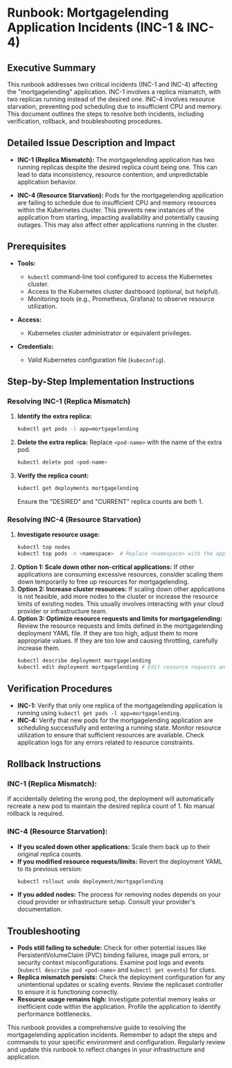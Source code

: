# Runbook: Mortgagelending Application Incidents (INC-1 & INC-4)

## Executive Summary

This runbook addresses two critical incidents (INC-1 and INC-4) affecting the "mortgagelending" application. INC-1 involves a replica mismatch, with two replicas running instead of the desired one. INC-4 involves resource starvation, preventing pod scheduling due to insufficient CPU and memory. This document outlines the steps to resolve both incidents, including verification, rollback, and troubleshooting procedures.

## Detailed Issue Description and Impact

* **INC-1 (Replica Mismatch):** The mortgagelending application has two running replicas despite the desired replica count being one. This can lead to data inconsistency, resource contention, and unpredictable application behavior.

* **INC-4 (Resource Starvation):**  Pods for the mortgagelending application are failing to schedule due to insufficient CPU and memory resources within the Kubernetes cluster. This prevents new instances of the application from starting, impacting availability and potentially causing outages.  This may also affect other applications running in the cluster.

## Prerequisites

* **Tools:**
    * `kubectl` command-line tool configured to access the Kubernetes cluster.
    * Access to the Kubernetes cluster dashboard (optional, but helpful).
    * Monitoring tools (e.g., Prometheus, Grafana) to observe resource utilization.

* **Access:**
    * Kubernetes cluster administrator or equivalent privileges.

* **Credentials:**
    * Valid Kubernetes configuration file (`kubeconfig`).


## Step-by-Step Implementation Instructions

### Resolving INC-1 (Replica Mismatch)

1. **Identify the extra replica:**
   ```bash
   kubectl get pods -l app=mortgagelending
   ```
2. **Delete the extra replica:**  Replace `<pod-name>` with the name of the extra pod.
   ```bash
   kubectl delete pod <pod-name>
   ```
3. **Verify the replica count:**
   ```bash
   kubectl get deployments mortgagelending
   ```
   Ensure the "DESIRED" and "CURRENT" replica counts are both 1.

### Resolving INC-4 (Resource Starvation)

1. **Investigate resource usage:**
   ```bash
   kubectl top nodes
   kubectl top pods -n <namespace>  # Replace <namespace> with the application's namespace
   ```
2. **Option 1: Scale down other non-critical applications:**  If other applications are consuming excessive resources, consider scaling them down temporarily to free up resources for mortgagelending.
3. **Option 2: Increase cluster resources:**  If scaling down other applications is not feasible, add more nodes to the cluster or increase the resource limits of existing nodes. This usually involves interacting with your cloud provider or infrastructure team.
4. **Option 3: Optimize resource requests and limits for mortgagelending:**  Review the resource requests and limits defined in the mortgagelending deployment YAML file. If they are too high, adjust them to more appropriate values.  If they are too low and causing throttling, carefully increase them.
   ```bash
   kubectl describe deployment mortgagelending
   kubectl edit deployment mortgagelending # Edit resource requests and limits
   ```


## Verification Procedures

* **INC-1:** Verify that only one replica of the mortgagelending application is running using `kubectl get pods -l app=mortgagelending`.
* **INC-4:** Verify that new pods for the mortgagelending application are scheduling successfully and entering a running state. Monitor resource utilization to ensure that sufficient resources are available.  Check application logs for any errors related to resource constraints.

## Rollback Instructions

### INC-1 (Replica Mismatch):

If accidentally deleting the wrong pod, the deployment will automatically recreate a new pod to maintain the desired replica count of 1. No manual rollback is required.

### INC-4 (Resource Starvation):

* **If you scaled down other applications:** Scale them back up to their original replica counts.
* **If you modified resource requests/limits:** Revert the deployment YAML to its previous version:
    ```bash
    kubectl rollout undo deployment/mortgagelending
    ```
* **If you added nodes:**  The process for removing nodes depends on your cloud provider or infrastructure setup. Consult your provider's documentation.


## Troubleshooting

* **Pods still failing to schedule:** Check for other potential issues like PersistentVolumeClaim (PVC) binding failures, image pull errors, or security context misconfigurations. Examine pod logs and events (`kubectl describe pod <pod-name>` and `kubectl get events`) for clues.
* **Replica mismatch persists:** Check the deployment configuration for any unintentional updates or scaling events. Review the replicaset controller to ensure it is functioning correctly.
* **Resource usage remains high:**  Investigate potential memory leaks or inefficient code within the application. Profile the application to identify performance bottlenecks.


This runbook provides a comprehensive guide to resolving the mortgagelending application incidents. Remember to adapt the steps and commands to your specific environment and configuration.  Regularly review and update this runbook to reflect changes in your infrastructure and application.

